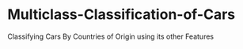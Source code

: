 # Multiclass-Classification-of-Cars
Classifying Cars By Countries of Origin using its other Features
